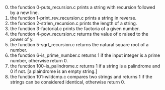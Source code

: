 0. the function 0-puts_recursion.c prints a string with recursion followed by a new line.
1. the function 1-print_rev_recursion.c prints a string in reverse.
2. the function 2-strlen_recursion.c prints the length of a string.
3. the function 3-factorial.c prints the factoria of a given number.
4. the function 4-pow_recursion.c returns the value of x raised to the power of y.
5. the function 5-sqrt_recursion.c returns the natural square root of a number.
6. the function 6-is_prime_number.c returns 1 if the input integer is a prime number, otherwise return 0.
7. the function 100-is_palindrome.c returns 1 if a string is a palindrome and 0 if not. [a plaindrome is an empty string.]
8. the function 101-wildcmp.c compares two strings and returns 1 if the strings can be considered identical, otherwise return 0.
